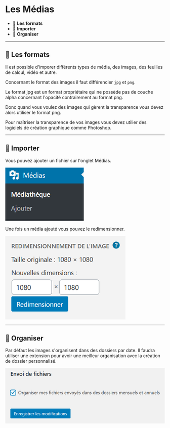 # Les Médias

* 🔖 **Les formats**
* 🔖 **Importer**
* 🔖 **Organiser**

___

## 📑 Les formats

Il est possible d'imporer différents types de média, des images, des feuilles de calcul, vidéo et autre.

Concernant le format des images il faut différencier `jpg` et `png`.

Le format jpg est un format propriétaire qui ne possède pas de couche alpha concernant l'opacité contrairement au format png.

Donc quand vous voulez des images qui gèrent la transparence vous devez alors utiliser le format png.

Pour maîtriser la transparence de vos images vous devez utilier des logiciels de création graphique comme Photoshop.

___

## 📑 Importer

Vous pouvez ajouter un fichier sur l'onglet Médias.

![image](./resources/media.png)

Une fois un média ajouté vous pouvez le redimensionner.

![image](./resources/dimension.png)

___

## 📑 Organiser

Par défaut les images s'organisent dans des dossiers par date. Il faudra utiliser une extension pour avoir une meilleur organisation avec la création de dossier personnalisé.

![image](./resources/organisation-media.png)